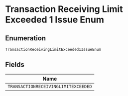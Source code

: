 
# Transaction Receiving Limit Exceeded 1 Issue Enum

## Enumeration

`TransactionReceivingLimitExceeded1IssueEnum`

## Fields

| Name |
|  --- |
| `TRANSACTIONRECEIVINGLIMITEXCEEDED` |

